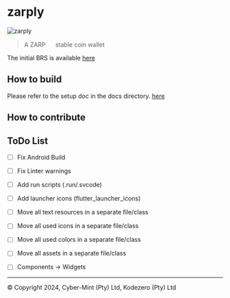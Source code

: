 # zarply
![zarply](images/banner.png)

> A ZARP <img src="./images/zarp.jpeg" width="15"> stable coin wallet

The initial BRS is available [here](docs/brs.md)

## How to build

Please refer to the setup doc in the docs directory. [here](docs/setup.md)

## How to contribute


## ToDo List
- [ ] Fix Android Build
- [ ] Fix Linter warnings
- [ ] Add run scripts (.run/.svcode)
- [ ] Add launcher icons (flutter_launcher_icons)
- [ ] Move all text resources in a separate file/class
- [ ] Move all used icons in a separate file/class
- [ ] Move all used colors in a separate file/class
- [ ] Move all assets in a separate file/class
- [ ] Components -> Widgets


---
&copy; Copyright 2024, Cyber-Mint (Pty) Ltd, Kodezero (Pty) Ltd
